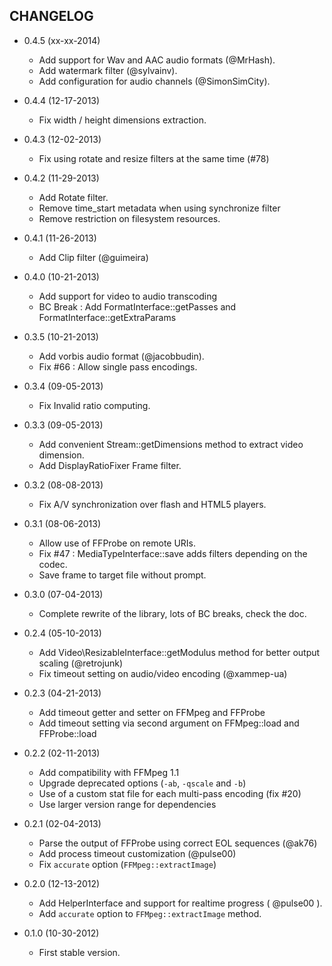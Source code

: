CHANGELOG
---------

* 0.4.5 (xx-xx-2014)

  * Add support for Wav and AAC audio formats (@MrHash).
  * Add watermark filter (@sylvainv).
  * Add configuration for audio channels (@SimonSimCity).

* 0.4.4 (12-17-2013)

  * Fix width / height dimensions extraction.

* 0.4.3 (12-02-2013)

  * Fix using rotate and resize filters at the same time (#78)

* 0.4.2 (11-29-2013)

  * Add Rotate filter.
  * Remove time_start metadata when using synchronize filter
  * Remove restriction on filesystem resources.

* 0.4.1 (11-26-2013)

  * Add Clip filter (@guimeira)

* 0.4.0 (10-21-2013)

  * Add support for video to audio transcoding
  * BC Break : Add FormatInterface::getPasses and FormatInterface::getExtraParams

* 0.3.5 (10-21-2013)

  * Add vorbis audio format (@jacobbudin).
  * Fix #66 : Allow single pass encodings.

* 0.3.4 (09-05-2013)

  * Fix Invalid ratio computing.

* 0.3.3 (09-05-2013)

  * Add convenient Stream::getDimensions method to extract video dimension.
  * Add DisplayRatioFixer Frame filter.

* 0.3.2 (08-08-2013)

  * Fix A/V synchronization over flash and HTML5 players.

* 0.3.1 (08-06-2013)

  * Allow use of FFProbe on remote URIs.
  * Fix #47 : MediaTypeInterface::save adds filters depending on the codec.
  * Save frame to target file without prompt.

* 0.3.0 (07-04-2013)

  * Complete rewrite of the library, lots of BC breaks, check the doc.

* 0.2.4 (05-10-2013)

  * Add Video\ResizableInterface::getModulus method for better output scaling (@retrojunk)
  * Fix timeout setting on audio/video encoding (@xammep-ua)

* 0.2.3 (04-21-2013)

  * Add timeout getter and setter on FFMpeg and FFProbe
  * Add timeout setting via second argument on FFMpeg::load and FFProbe::load

* 0.2.2 (02-11-2013)

  * Add compatibility with FFMpeg 1.1
  * Upgrade deprecated options (`-ab`, `-qscale` and `-b`)
  * Use of a custom stat file for each multi-pass encoding (fix #20)
  * Use larger version range for dependencies

* 0.2.1 (02-04-2013)

  * Parse the output of FFProbe using correct EOL sequences (@ak76)
  * Add process timeout customization (@pulse00)
  * Fix `accurate` option (`FFMpeg::extractImage`)

* 0.2.0 (12-13-2012)

  * Add HelperInterface and support for realtime progress ( @pulse00 ).
  * Add `accurate` option to `FFMpeg::extractImage` method.

* 0.1.0 (10-30-2012)

  * First stable version.
